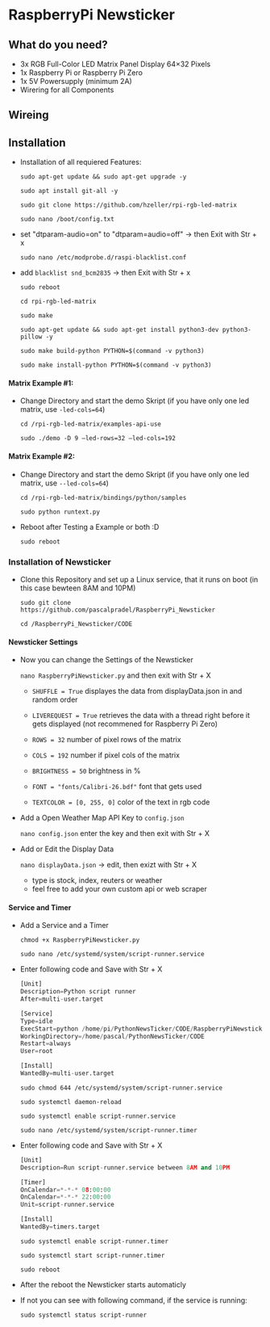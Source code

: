 # RaspberryPi Newsticker

## What do you need?
- 3x RGB Full-Color LED Matrix Panel Display 64×32 Pixels
- 1x Raspberry Pi or Raspberry Pi Zero
- 1x 5V Powersupply (minimum 2A) 
- Wirering for all Components

## Wireing

## Installation

- Installation of all requiered Features:
  
    `sudo apt-get update && sudo apt-get upgrade -y`

    `sudo apt install git-all -y`

    `sudo git clone https://github.com/hzeller/rpi-rgb-led-matrix`

    `sudo nano /boot/config.txt`

- set "dtparam-audio=on" to "dtparam=audio=off" -> then Exit with Str + x

    `sudo nano /etc/modprobe.d/raspi-blacklist.conf`

- add `blacklist snd_bcm2835` -> then Exit with Str + x

    `sudo reboot`

    `cd rpi-rgb-led-matrix`

    `sudo make`

    `sudo apt-get update && sudo apt-get install python3-dev python3-pillow -y`

    `sudo make build-python PYTHON=$(command -v python3)`

    `sudo make install-python PYTHON=$(command -v python3)`

#### Matrix Example #1:

- Change Directory and start the demo Skript (if you have only one led matrix, use `-led-cols=64`)

    `cd /rpi-rgb-led-matrix/examples-api-use`

    `sudo ./demo -D 9 –led-rows=32 –led-cols=192`

#### Matrix Example #2:

- Change Directory and start the demo Skript (if you have only one led matrix, use `--led-cols=64`)

    `cd /rpi-rgb-led-matrix/bindings/python/samples`

    `sudo python runtext.py`

- Reboot after Testing a Example or both :D
  
    `sudo reboot`

### Installation of Newsticker

- Clone this Repository and set up a Linux service, that it runs on boot (in this case bewteen 8AM and 10PM)

    `sudo git clone https://github.com/pascalpradel/RaspberryPi_Newsticker`

    `cd /RaspberryPi_Newsticker/CODE`

#### Newsticker Settings

- Now you can change the Settings of the Newsticker

    `nano RaspberryPiNewsticker.py` and then exit with Str + X

    - `SHUFFLE = True` displayes the data from displayData.json in and random order

    - `LIVEREQUEST = True` retrieves the data with a thread right before it gets displayed (not recommened for Raspberry Pi Zero)

    - `ROWS = 32` number of pixel rows of the matrix

    - `COLS = 192` number if pixel cols of the matrix
  
    - `BRIGHTNESS = 50` brightness in %
  
    - `FONT = "fonts/Calibri-26.bdf"` font that gets used
  
    - `TEXTCOLOR = [0, 255, 0]` color of the text in rgb code

- Add a Open Weather Map API Key to `config.json`

    `nano config.json` enter the key and then exit with Str + X

- Add or Edit the Display Data

    `nano displayData.json` -> edit, then exizt with Str + X

    - type is stock, index, reuters or weather
    - feel free to add your own custom api or web scraper

#### Service and Timer

- Add a Service and a Timer

    `chmod +x RaspberryPiNewsticker.py`

    `sudo nano /etc/systemd/system/script-runner.service`

- Enter following code and Save with Str + X

    ```python
    [Unit]
    Description=Python script runner
    After=multi-user.target

    [Service]
    Type=idle
    ExecStart=python /home/pi/PythonNewsTicker/CODE/RaspberryPiNewsticker.py
    WorkingDirectory=/home/pascal/PythonNewsTicker/CODE
    Restart=always
    User=root

    [Install]
    WantedBy=multi-user.target
    ```

    `sudo chmod 644 /etc/systemd/system/script-runner.service`

    `sudo systemctl daemon-reload`

    `sudo systemctl enable script-runner.service`

    `sudo nano /etc/systemd/system/script-runner.timer`

- Enter following code and Save with Str + X
  
    ```python
    [Unit]
    Description=Run script-runner.service between 8AM and 10PM

    [Timer]
    OnCalendar=*-*-* 08:00:00
    OnCalendar=*-*-* 22:00:00
    Unit=script-runner.service

    [Install]
    WantedBy=timers.target
    ```

    `sudo systemctl enable script-runner.timer`

    `sudo systemctl start script-runner.timer`

    `sudo reboot`

- After the reboot the Newsticker starts automaticly 

- If not you can see with following command, if the service is running:

    `sudo systemctl status script-runner`